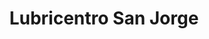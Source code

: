 ---
title: "Lubricentro San Jorge"
url: /san-jose/lubricentro-san-jorge/
shop: reparación de automóviles
---